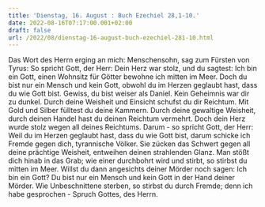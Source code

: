```yaml
---
title: 'Dienstag, 16. August : Buch Ezechiel 28,1-10.'
date: 2022-08-16T07:17:00.001+02:00
draft: false
url: /2022/08/dienstag-16-august-buch-ezechiel-281-10.html
---
```


Das Wort des Herrn erging an mich: Menschensohn, sag zum Fürsten von Tyrus: So spricht Gott, der Herr: Dein Herz war stolz, und du sagtest: Ich bin ein Gott, einen Wohnsitz für Götter bewohne ich mitten im Meer. Doch du bist nur ein Mensch und kein Gott, obwohl du im Herzen geglaubt hast, dass du wie Gott bist. Gewiss, du bist weiser als Daniel. Kein Geheimnis war dir zu dunkel. Durch deine Weisheit und Einsicht schufst du dir Reichtum. Mit Gold und Silber fülltest du deine Kammern. Durch deine gewaltige Weisheit, durch deinen Handel hast du deinen Reichtum vermehrt. Doch dein Herz wurde stolz wegen all deines Reichtums. Darum - so spricht Gott, der Herr: Weil du im Herzen geglaubt hast, dass du wie Gott bist, darum schicke ich Fremde gegen dich, tyrannische Völker. Sie zücken das Schwert gegen all deine prächtige Weisheit, entweihen deinen strahlenden Glanz. Man stößt dich hinab in das Grab; wie einer durchbohrt wird und stirbt, so stirbst du mitten im Meer. Willst du dann angesichts deiner Mörder noch sagen: Ich bin ein Gott? Du bist nur ein Mensch und kein Gott in der Hand deiner Mörder. Wie Unbeschnittene sterben, so stirbst du durch Fremde; denn ich habe gesprochen - Spruch Gottes, des Herrn.